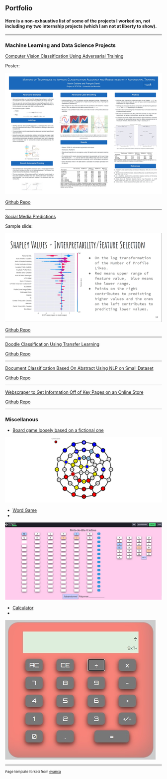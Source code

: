 ## Portfolio

#### Here is a non-exhaustive list of some of the projects I worked on, not including my two internship projects (which I am not at liberty to show).
---

### Machine Learning and Data Science Projects

[Computer Vision Classification Using Adversarial Training](https://github.com/Mar-Dal/AdvProp_ALS_SAT)

Poster:

<a href="images/project_1.jpg">
<img src="images/project_1.jpg?raw=true"/>
</a>

<a href="https://github.com/Mar-Dal/AdvProp_ALS_SAT">Github Repo</a>


---
[Social Media Predictions](/pdf/team-21.pdf)

Sample slide:
  
<a href="images/project_2.jpg">
<img src="images/project_2.jpg?raw=true"/>
</a>

<a href="https://github.com/Mar-Dal/Social-Media---kaggle">Github Repo</a>

---
[Doodle Classification Using Transfer Learning](https://github.com/Mar-Dal/QD--Kaggle)

<a href="https://github.com/Mar-Dal/QD--Kaggle">Github Repo</a>

---
[Document Classification Based On Abstract Using NLP on Small Dataset](https://github.com/Mar-Dal/Abstract-category-prediction---Kaggle)

<a href="https://github.com/Mar-Dal/Abstract-category-prediction---Kaggle">Github Repo</a>

---
[Webscraper to Get Information Off of Key Pages on an Online Store](https://github.com/Mar-Dal/tlh-webscraper)

<a href="https://github.com/Mar-Dal/tlh-webscraper">Github Repo</a>

---



### Miscellanous

- [Board game loosely based on a fictional one](https://codepen.io/Nitramyte/full/NWxjqxy)
  
<a href="images/sava3.jpg">
<img src="images/sava3.jpg?raw=true"/>
</a>  

- [Word Game](https://github.com/Mar-Dal/word-game/tree/main/word-game)
- 
<a href="images/word_game.jpg">
<img src="images/word_game.jpg?raw=true"/>
</a>

- [Calculator](https://codepen.io/Nitramyte/full/ZJOoRp)
- 
<a href="images/calculator.jpg">
<img src="images/calculator.jpg?raw=true"/>
</a>

---
<p style="font-size:11px">Page template forked from <a href="https://github.com/evanca/quick-portfolio">evanca</a></p>
<!-- Remove above link if you don't want to attibute -->
